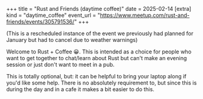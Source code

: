 +++
title = "Rust and Friends (daytime coffee)"
date = 2025-02-14
[extra]
kind = "daytime_coffee"
event_url = "https://www.meetup.com/rust-and-friends/events/305791536/"
+++

(This is a rescheduled instance of the event we previously had planned for January but had to cancel due to weather warnings)

Welcome to Rust + Coffee 😀. This is intended as a choice for people who want to get together to chat/learn about Rust but can't make an evening session or just don't want to meet in a pub.

This is totally optional, but: it can be helpful to bring your laptop along if you'd like some help. There is no absolutely requirement to, but since this is during the day and in a cafe it makes a bit easier to do this.